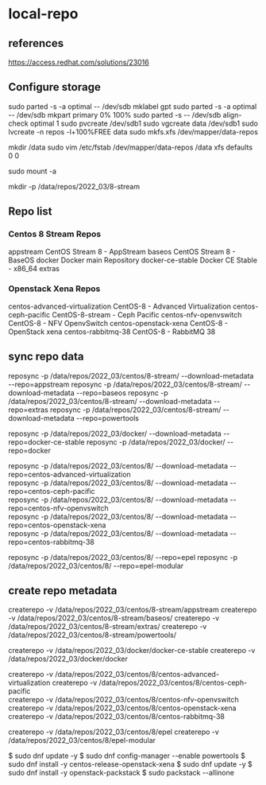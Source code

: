 # local-repo

## references
https://access.redhat.com/solutions/23016

## Configure storage

sudo parted -s -a optimal -- /dev/sdb mklabel gpt
sudo parted -s -a optimal -- /dev/sdb mkpart primary 0% 100%
sudo parted -s -- /dev/sdb align-check optimal 1
sudo pvcreate /dev/sdb1
sudo vgcreate data /dev/sdb1
sudo lvcreate -n repos -l+100%FREE data
sudo mkfs.xfs /dev/mapper/data-repos

mkdir /data
sudo vim /etc/fstab
/dev/mapper/data-repos /data xfs defaults 0 0 

sudo mount -a

mkdir -p /data/repos/2022_03/8-stream



##	Repo list
### Centos 8 Stream Repos
appstream                                                                                                      CentOS Stream 8 - AppStream
baseos                                                                                                         CentOS Stream 8 - BaseOS
docker                                                                                                         Docker main Repository
docker-ce-stable                                                                                               Docker CE Stable - x86_64
extras      

### Openstack Xena Repos
centos-advanced-virtualization                                                                                 CentOS-8 - Advanced Virtualization
centos-ceph-pacific                                                                                            CentOS-8-stream - Ceph Pacific
centos-nfv-openvswitch                                                                                         CentOS-8 - NFV OpenvSwitch
centos-openstack-xena                                                                                          CentOS-8 - OpenStack xena
centos-rabbitmq-38                                                                                             CentOS-8 - RabbitMQ 38

## sync repo data
reposync -p /data/repos/2022_03/centos/8-stream/ --download-metadata --repo=appstream
reposync -p /data/repos/2022_03/centos/8-stream/ --download-metadata --repo=baseos
reposync -p /data/repos/2022_03/centos/8-stream/ --download-metadata --repo=extras
reposync -p /data/repos/2022_03/centos/8-stream/ --download-metadata --repo=powertools

reposync -p /data/repos/2022_03/docker/ --download-metadata --repo=docker-ce-stable 
reposync -p /data/repos/2022_03/docker/ --repo=docker

reposync -p /data/repos/2022_03/centos/8/ --download-metadata --repo=centos-advanced-virtualization                                                           
reposync -p /data/repos/2022_03/centos/8/ --download-metadata --repo=centos-ceph-pacific                                                                      
reposync -p /data/repos/2022_03/centos/8/ --download-metadata --repo=centos-nfv-openvswitch                                                                   
reposync -p /data/repos/2022_03/centos/8/ --download-metadata --repo=centos-openstack-xena                                                                    
reposync -p /data/repos/2022_03/centos/8/ --download-metadata --repo=centos-rabbitmq-38                                                                           

reposync -p /data/repos/2022_03/centos/8/ --repo=epel
reposync -p /data/repos/2022_03/centos/8/ --repo=epel-modular 
                                                                       

## create repo metadata
createrepo -v /data/repos/2022_03/centos/8-stream/appstream
createrepo -v /data/repos/2022_03/centos/8-stream/baseos/
createrepo -v /data/repos/2022_03/centos/8-stream/extras/ 
createrepo -v /data/repos/2022_03/centos/8-stream/powertools/ 

createrepo -v /data/repos/2022_03/docker/docker-ce-stable
createrepo -v /data/repos/2022_03/docker/docker

createrepo -v /data/repos/2022_03/centos/8/centos-advanced-virtualization 
createrepo -v /data/repos/2022_03/centos/8/centos-ceph-pacific            
createrepo -v /data/repos/2022_03/centos/8/centos-nfv-openvswitch         
createrepo -v /data/repos/2022_03/centos/8/centos-openstack-xena          
createrepo -v /data/repos/2022_03/centos/8/centos-rabbitmq-38      

createrepo -v /data/repos/2022_03/centos/8/epel
createrepo -v /data/repos/2022_03/centos/8/epel-modular

$ sudo dnf update -y
$ sudo dnf config-manager --enable powertools
$ sudo dnf install -y centos-release-openstack-xena
$ sudo dnf update -y
$ sudo dnf install -y openstack-packstack
$ sudo packstack --allinone